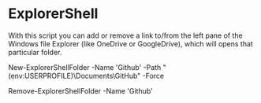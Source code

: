 # ExplorerShell
With this script you can add or remove a link to/from the left pane of the Windows file Explorer (like OneDrive or GoogleDrive), which will opens that particular folder.

New-ExplorerShellFolder -Name 'Github' -Path "$($env:USERPROFILE)\Documents\GitHub" -Force

Remove-ExplorerShellFolder -Name 'Github'
